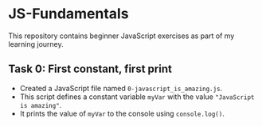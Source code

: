 # JS-Fundamentals

This repository contains beginner JavaScript exercises as part of my learning journey.

## Task 0: First constant, first print

- Created a JavaScript file named `0-javascript_is_amazing.js`.
- This script defines a constant variable `myVar` with the value `"JavaScript is amazing"`.
- It prints the value of `myVar` to the console using `console.log()`.

